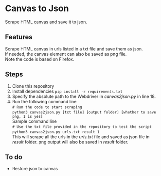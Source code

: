 # Canvas to Json
Scrape HTML canvas and save it to json.  


## Features
Scrape HTML canvas in urls listed in a txt file and save them as json.  
If needed, the canvas element can also be saved as png file.  
Note the code is based on Firefox.  


## Steps
1. Clone this repository
2. Install dependencies
`pip install -r requirements.txt`
3. Specify the absolute path to the Webdriver in _canvas2json.py_ in line 18. 
4. Run the following command line  
`# Run the code to start scraping`   
`python3 canvas2json.py [txt file] [output folder] [whether to save png, 1 is yes]`   
Sample command line  
`# Use the txt file provided in the repository to test the script`
`python3 canvas2json.py urls.txt result 1`  
This will scrape all the urls in the _urls.txt_ file and saved as json file in _result_ folder. png output will also be saved in _result_ folder.   


## To do
* Restore json to canvas

